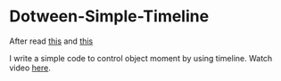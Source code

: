 # Dotween-Simple-Timeline

After read [this](http://ichika292.hatenablog.com/entry/2017/11/15/180337) and [this](https://stepism.sakura.ne.jp/adiary/0161)


I write a simple code to control object moment by using timeline. 
Watch video [here](https://youtu.be/MtF8mJQQAsw).
